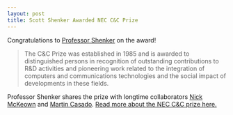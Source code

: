 ```yaml
---
layout: post
title: Scott Shenker Awarded NEC C&C Prize
---
```

Congratulations to [Professor Shenker](https://www.eecs.berkeley.edu/Faculty/Homepages/shenker.html) on the award!

> The C\&C Prize was established in 1985 and is awarded to distinguished persons in recognition of outstanding contributions to R&D activities and pioneering work related to the integration of computers and communications technologies and the social impact of developments in these fields. 

Professor Shenker shares the prize with longtime collaborators [Nick McKeown](http://yuba.stanford.edu/~nickm/) and [Martin Casado](http://yuba.stanford.edu/~casado/). [Read more about the NEC C&C prize here.](http://www.nec.com/en/press/201510/global_20151016_01.html)
